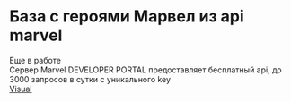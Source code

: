 # База с героями Марвел из api marvel

Еще в работе
<br/>
Сервер Marvel DEVELOPER PORTAL предоставляет бесплатный api, до 3000 запросов в сутки с уникального key 
<br/>
[Visual](https://api-marvel-one.vercel.app/)
